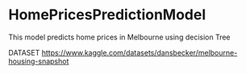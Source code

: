 # HomePricesPredictionModel
This model predicts home prices in Melbourne using decision Tree 

DATASET
https://www.kaggle.com/datasets/dansbecker/melbourne-housing-snapshot
